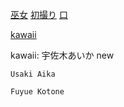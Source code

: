 [巫女](WANZ)
[初撮り](FC2-PPV)
[口](fellatiojapan)



[kawaii](CAWD)



kawaii:
    宇佐木あいか new

    Usaki Aika

    Fuyue Kotone
